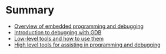 # Summary

- [Overview of embedded programming and debugging](./overview.md)
- [Introduction to debugging with GDB](./introduction.md)
- [Low-level tools and how to use them](./low_level_tools.md)
- [High level tools for assisting in programming and debugging](./high_level_tools.md)
